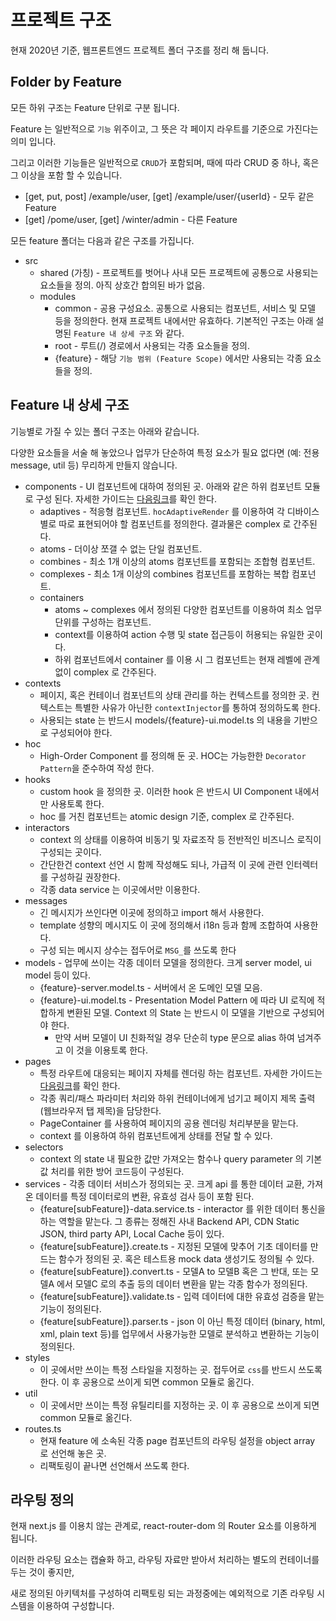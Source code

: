 # 프로젝트 구조

현재 2020년 기준, 웹프론트엔드 프로젝트 폴더 구조를 정리 해 둡니다.

## Folder by Feature

모든 하위 구조는 Feature 단위로 구분 됩니다.

Feature 는 일반적으로 `기능` 위주이고, 그 뜻은 각 페이지 라우트를 기준으로 가진다는 의미 입니다.

그리고 이러한 기능들은 일반적으로 `CRUD`가 포함되며, 때에 따라 CRUD 중 하나, 혹은 그 이상을 포함 할 수 있습니다.

- [get, put, post] /example/user, [get] /example/user/{userId} - 모두 같은 Feature
- [get] /pome/user, [get] /winter/admin - 다른 Feature

모든 feature 폴더는 다음과 같은 구조를 가집니다.

- src
  - shared (가칭) - 프로젝트를 벗어나 사내 모든 프로젝트에 공통으로 사용되는 요소들을 정의. 아직 상호간 합의된 바가 없음.
  - modules
    - common - 공용 구성요소. 공통으로 사용되는 컴포넌트, 서비스 및 모델 등을 정의한다. 현재 프로젝트 내에서만 유효하다. 기본적인 구조는 아래 설명된 `Feature 내 상세 구조` 와 같다.
    - root - 루트(/) 경로에서 사용되는 각종 요소들을 정의.
    - {feature} - 해당 `기능 범위 (Feature Scope)` 에서만 사용되는 각종 요소들을 정의.

## Feature 내 상세 구조

기능별로 가질 수 있는 폴더 구조는 아래와 같습니다.

다양한 요소들을 서술 해 놓았으나 업무가 단순하여 특정 요소가 필요 없다면 (예: 전용 message, util 등) 무리하게 만들지 않습니다.

- components - UI 컴포넌트에 대하여 정의된 곳. 아래와 같은 하위 컴포넌트 모듈로 구성 된다. 자세한 가이드는 [다음링크](https://www.google.com)를 확인 한다.
  - adaptives - 적응형 컴포넌트. `hocAdaptiveRender` 를 이용하여 각 디바이스별로 따로 표현되어야 할 컴포넌트를 정의한다. 결과물은 complex 로 간주된다.
  - atoms - 더이상 쪼갤 수 없는 단일 컴포넌트.
  - combines - 최소 1개 이상의 atoms 컴포넌트를 포함되는 조합형 컴포넌트.
  - complexes - 최소 1개 이상의 combines 컴포넌트를 포함하는 복합 컴포넌트.
  - containers
    - atoms ~ complexes 에서 정의된 다양한 컴포넌트를 이용하여 최소 업무 단위를 구성하는 컴포넌트.
    - context를 이용하여 action 수행 및 state 접근등이 허용되는 유일한 곳이다.
    - 하위 컴포넌트에서 container 를 이용 시 그 컴포넌트는 현재 레벨에 관계없이 complex 로 간주된다.
- contexts
  - 페이지, 혹은 컨테이너 컴포넌트의 상태 관리를 하는 컨텍스트를 정의한 곳. 컨텍스트는 특별한 사유가 아닌한 `contextInjector`를 통하여 정의하도록 한다.
  - 사용되는 state 는 반드시 models/{feature}-ui.model.ts 의 내용을 기반으로 구성되어야 한다.
- hoc
  - High-Order Component 를 정의해 둔 곳. HOC는 가능한한 `Decorator Pattern`을 준수하여 작성 한다.
- hooks
  - custom hook 을 정의한 곳. 이러한 hook 은 반드시 UI Component 내에서만 사용토록 한다.
  - hoc 를 거친 컴포넌트는 atomic design 기준, complex 로 간주된다.
- interactors
  - context 의 상태를 이용하여 비동기 및 자료조작 등 전반적인 비즈니스 로직이 구성되는 곳이다.
  - 간단한건 context 선언 시 함께 작성해도 되나, 가급적 이 곳에 관련 인터렉터를 구성하길 권장한다.
  - 각종 data service 는 이곳에서만 이용한다.
- messages
  - 긴 메시지가 쓰인다면 이곳에 정의하고 import 해서 사용한다.
  - template 성향의 메시지도 이 곳에 정의해서 i18n 등과 함께 조합하여 사용한다.
  - 구성 되는 메시지 상수는 접두어로 `MSG_`를 쓰도록 한다
- models - 업무에 쓰이는 각종 데이터 모델을 정의한다. 크게 server model, ui model 등이 있다.
  - {feature}-server.model.ts - 서버에서 온 도메인 모델 모음.
  - {feature}-ui.model.ts - Presentation Model Pattern 에 따라 UI 로직에 적합하게 변환된 모델. Context 의 State 는 반드시 이 모델을 기반으로 구성되어야 한다.
    - 만약 서버 모델이 UI 친화적일 경우 단순히 type 문으로 alias 하여 넘겨주고 이 것을 이용토록 한다.
- pages
  - 특정 라우트에 대응되는 페이지 자체를 렌더링 하는 컴포넌트. 자세한 가이드는 [다음링크](https://www.google.com)를 확인 한다.
  - 각종 쿼리/패스 파라미터 처리와 하위 컨테이너에게 넘기고 페이지 제목 출력(웹브라우저 탭 제목)을 담당한다.
  - PageContainer 를 사용하여 페이지의 공용 렌더링 처리부분을 맡는다.
  - context 를 이용하여 하위 컴포넌트에게 상태를 전달 할 수 있다.
- selectors
  - context 의 state 내 필요한 값만 가져오는 함수나 query parameter 의 기본값 처리를 위한 방어 코드등이 구성된다.
- services - 각종 데이터 서비스가 정의되는 곳. 크게 api 를 통한 데이터 교환, 가져온 데이터를 특정 데이터로의 변환, 유효성 검사 등이 포함 된다.
  - {feature[subFeature]}-data.service.ts - interactor 를 위한 데이터 통신을 하는 역할을 맡는다. 그 종류는 정해진 사내 Backend API, CDN Static JSON, third party API, Local Cache 등이 있다.
  - {feature[subFeature]}.create.ts - 지정된 모델에 맞추어 기초 데이터를 만드는 함수가 정의된 곳. 혹은 테스트용 mock data 생성기도 정의될 수 있다.
  - {feature[subFeature]}.convert.ts - 모델A to 모델B 혹은 그 반대, 또는 모델A 에서 모델C 로의 추출 등의 데이터 변환을 맡는 각종 함수가 정의된다.
  - {feature[subFeature]}.validate.ts - 입력 데이터에 대한 유효성 검증을 맡는 기능이 정의된다.
  - {feature[subFeature]}.parser.ts - json 이 아닌 특정 데이터 (binary, html, xml, plain text 등)를 업무에서 사용가능한 모델로 분석하고 변환하는 기능이 정의된다.
- styles
  - 이 곳에서만 쓰이는 특정 스타일을 지정하는 곳. 접두어로 `css`를 반드시 쓰도록 한다. 이 후 공용으로 쓰이게 되면 common 모듈로 옮긴다.
- util
  - 이 곳에서만 쓰이는 특정 유틸리티를 지정하는 곳. 이 후 공용으로 쓰이게 되면 common 모듈로 옮긴다.
- routes.ts
  - 현재 feature 에 소속된 각종 page 컴포넌트의 라우팅 설정을 object array 로 선언해 놓은 곳.
  - 리팩토링이 끝나면 선언해서 쓰도록 한다.

## 라우팅 정의

현재 next.js 를 이용치 않는 관계로, react-router-dom 의 Router 요소를 이용하게 됩니다.

이러한 라우팅 요소는 캡슐화 하고, 라우팅 자료만 받아서 처리하는 별도의 컨테이너를 두는 것이 좋지만,

새로 정의된 아키텍처를 구성하여 리팩토링 되는 과정중에는 예외적으로 기존 라우팅 시스템을 이용하여 구성합니다.
